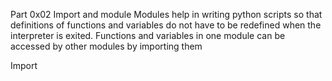 Part 0x02
Import and module
Modules help in writing python scripts so that definitions of functions and variables do not have to be redefined when the interpreter is exited.
Functions and variables in one module can be accessed by other modules by importing them

Import

